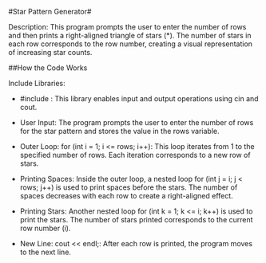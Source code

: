 #Star Pattern Generator#

Description: 
This program prompts the user to enter the number of rows and then 
prints a right-aligned triangle of stars (*). The number of stars in 
each row corresponds to the row number, creating a visual 
representation of increasing star counts.

##How the Code Works

Include Libraries:
- #include <iostream>: This library enables input and output operations using cin and cout.

- User Input:
The program prompts the user to enter the number of rows for the star pattern and stores the value in the rows variable.

- Outer Loop:
for (int i = 1; i <= rows; i++): This loop iterates from 1 to the specified number of rows. Each iteration corresponds to a new row of stars.

- Printing Spaces:
Inside the outer loop, a nested loop for (int j = i; j < rows; j++) is used to print spaces before the stars. The number of spaces decreases with each row to create a right-aligned effect.

- Printing Stars:
Another nested loop for (int k = 1; k <= i; k++) is used to print the stars. The number of stars printed corresponds to the current row number (i).

- New Line:
cout << endl;: After each row is printed, the program moves to the next line.
